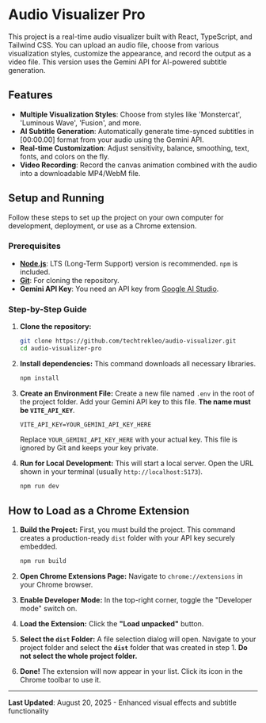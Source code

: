 # Audio Visualizer Pro

This project is a real-time audio visualizer built with React, TypeScript, and Tailwind CSS. You can upload an audio file, choose from various visualization styles, customize the appearance, and record the output as a video file. This version uses the Gemini API for AI-powered subtitle generation.

## Features

-   **Multiple Visualization Styles**: Choose from styles like 'Monstercat', 'Luminous Wave', 'Fusion', and more.
-   **AI Subtitle Generation**: Automatically generate time-synced subtitles in [00:00.00] format from your audio using the Gemini API.
-   **Real-time Customization**: Adjust sensitivity, balance, smoothing, text, fonts, and colors on the fly.
-   **Video Recording**: Record the canvas animation combined with the audio into a downloadable MP4/WebM file.

## Setup and Running

Follow these steps to set up the project on your own computer for development, deployment, or use as a Chrome extension.

### Prerequisites

-   **[Node.js](https://nodejs.org/)**: LTS (Long-Term Support) version is recommended. `npm` is included.
-   **[Git](https://git-scm.com/)**: For cloning the repository.
-   **Gemini API Key**: You need an API key from [Google AI Studio](https://aistudio.google.com/app/apikey).

### Step-by-Step Guide

1.  **Clone the repository:**
    ```bash
    git clone https://github.com/techtrekleo/audio-visualizer.git
    cd audio-visualizer-pro
    ```

2.  **Install dependencies:**
    This command downloads all necessary libraries.
    ```bash
    npm install
    ```

3.  **Create an Environment File:**
    Create a new file named `.env` in the root of the project folder. Add your Gemini API key to this file. **The name must be `VITE_API_KEY`**.
    ```
    VITE_API_KEY=YOUR_GEMINI_API_KEY_HERE
    ```
    Replace `YOUR_GEMINI_API_KEY_HERE` with your actual key. This file is ignored by Git and keeps your key private.

4.  **Run for Local Development:**
    This will start a local server. Open the URL shown in your terminal (usually `http://localhost:5173`).
    ```bash
    npm run dev
    ```

## How to Load as a Chrome Extension

1.  **Build the Project:**
    First, you must build the project. This command creates a production-ready `dist` folder with your API key securely embedded.
    ```bash
    npm run build
    ```

2.  **Open Chrome Extensions Page:**
    Navigate to `chrome://extensions` in your Chrome browser.

3.  **Enable Developer Mode:**
    In the top-right corner, toggle the "Developer mode" switch on.

4.  **Load the Extension:**
    Click the **"Load unpacked"** button.

5.  **Select the `dist` Folder:**
    A file selection dialog will open. Navigate to your project folder and select the **`dist`** folder that was created in step 1. **Do not select the whole project folder.**

6.  **Done!**
    The extension will now appear in your list. Click its icon in the Chrome toolbar to use it.

---

**Last Updated**: August 20, 2025 - Enhanced visual effects and subtitle functionality